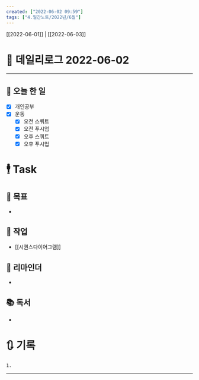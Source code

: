 ```yaml
---
created: ["2022-06-02 09:59"]
tags: ["4.일간노트/2022년/6월"]
---
```


[[2022-06-01]] | [[2022-06-03]]


# 📅 데일리로그  2022-06-02
---
## 🔷 오늘 한 일
- [x] 개인공부
- [x] 운동
	- [x] 오전 스쿼트
	- [x] 오전 푸시업
	- [x] 오후 스쿼트
	- [x] 오후 푸시업

# 🕴 Task
## 🎯 목표
 - 

## 🚀 작업
-  [[시퀀스다이어그램]]
 
## 📕 리마인더
-  

## 📚 독서
-  

# 🔃 기록
	1. 
---

